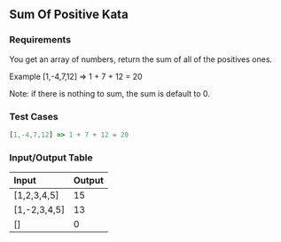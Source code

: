 ## Sum Of Positive Kata

### Requirements 

You get an array of numbers, return the sum of all of the positives ones.

Example [1,-4,7,12] => 1 + 7 + 12 = 20

Note: if there is nothing to sum, the sum is default to 0.

### Test Cases

```JavaScript
[1,-4,7,12] => 1 + 7 + 12 = 20
```

### Input/Output Table

| Input             | Output             |
| :---------------- | :----------------- |
| [1,2,3,4,5]     | 15          |
| [1,-2,3,4,5]     | 13          |
| []     | 0          |



